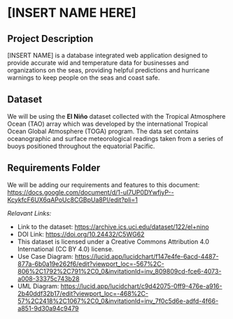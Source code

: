 # [INSERT NAME HERE]

## Project Description
[INSERT NAME] is a database integrated web application designed to provide accurate wid and temperature data for businesses and organizations on the seas, providing helpful predictions and hurricane warnings to keep people on the seas and coast safe.

## Dataset
We will be using the **El Niño** dataset collected with the Tropical Atmosphere Ocean (TAO) array which was developed by the international Tropical Ocean Global Atmosphere (TOGA) program.
The data set contains oceanographic and surface meteorological readings taken from a series of buoys positioned throughout the equatorial Pacific.

## Requirements Folder
We will be adding our requirements and features to this document: https://docs.google.com/document/d/1-uI7UP0DYwfjyP--KcykfcF6UX6qAPoUc8CGBpUa8PI/edit?pli=1

*Relavant Links:*
* Link to the dataset: https://archive.ics.uci.edu/dataset/122/el+nino
* DOI Link: https://doi.org/10.24432/C5WG62
* This dataset is licensed under a Creative Commons Attribution 4.0 International (CC BY 4.0) license.
* Use Case Diagram: https://lucid.app/lucidchart/f147e4fe-6acd-4487-877a-6b0a19e262f6/edit?viewport_loc=-567%2C-806%2C1792%2C791%2C0_0&invitationId=inv_809809cd-fce6-4073-a008-33375c743b28
 * UML Diagram: https://lucid.app/lucidchart/c9d42075-0ff9-476e-a916-2b40ddf32b17/edit?viewport_loc=-468%2C-57%2C2418%2C1067%2C0_0&invitationId=inv_7f0c5d6e-adfd-4f66-a851-9d30a94c9479
